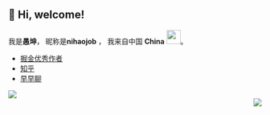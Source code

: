 
<h2> 👋 Hi, welcome! </h2>

我是**愚坤**， 昵称是**nihaojob** ， 我来自中国 **China** <img src="https://image.flaticon.com/icons/svg/630/630667.svg" width="28" />。



- [掘金优秀作者](https://juejin.cn/user/3843548383549214/posts)
- [知乎](https://www.zhihu.com/people/nihaojob)
- [早早聊](https://www.yuque.com/zaotalk/ip/yg2gct)

<img src="https://github-readme-stats.vercel.app/api?username=nihaojob" />

<div  align="right">
<img src="https://visitor-badge.glitch.me/badge?page_id=nihaojob@163.com" />
</div>


